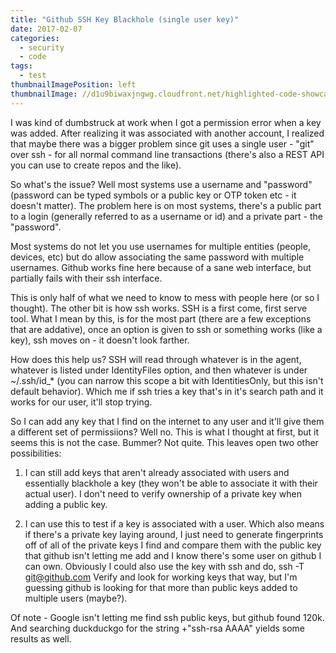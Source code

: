 ```yaml
---
title: "Github SSH Key Blackhole (single user key)"                                       
date: 2017-02-07
categories:                                         
  - security
  - code
tags:
  - test
thumbnailImagePosition: left
thumbnailImage: //d1u9biwaxjngwg.cloudfront.net/highlighted-code-showcase/peak-140.jpg
---
```


I was kind of dumbstruck at work when I got a permission error when a key was added. After realizing it was associated with another account, I realized that maybe there was a bigger problem since git uses a single user - "git" over ssh - for all normal command line transactions (there's also a REST API you can use to create repos and the like).

<!--more-->

So what's the issue? Well most systems use a username and "password" (password can be typed symbols or a public key or OTP token etc - it doesn't matter). The problem here is on most systems, there's a public part to a login (generally referred to as a username or id) and a private part - the "password".

Most systems do not let you use usernames for multiple entities (people, devices, etc) but do allow associating the same password with multiple usernames. Github works fine here because of a sane web interface, but partially fails with their ssh interface.

This is only half of what we need to know to mess with people here (or so I thought). The other bit is how ssh works. SSH is a first come, first serve tool. What I mean by this, is for the most part (there are a few exceptions that are addative), once an option is given to ssh or something works (like a key), ssh moves on - it doesn't look farther.

How does this help us? SSH will read through whatever is in the agent, whatever is listed under IdentityFiles option, and then whatever is under ~/.ssh/id_* (you can narrow this scope a bit with IdentitiesOnly, but this isn't default behavior). Which me if ssh tries a key that's in it's search path and it works for our user, it'll stop trying.

So I can add any key that I find on the internet to any user and it'll give them a different set of permissiions? Well no. This is what I thought at first, but it seems this is not the case. Bummer? Not quite. This leaves open two other possibilities:


1. I can still add keys that aren't already associated with users and essentially blackhole a key (they won't be able to associate it with their actual user). I don't need to verify ownership of a private key when adding a public key.

2. I can use this to test if a key is associated with a user. Which also means if there's a private key laying around, I just need to generate fingerprints off of all of the private keys I find and compare them with the public key that github isn't letting me add and I know there's some user on github I can own. Obviously I could also use the key with ssh and do, ssh -T git@github.com Verify and look for working keys that way, but I'm guessing github is looking for that more than public keys added to multiple users (maybe?).

Of note - Google isn't letting me find ssh public keys, but github found 120k. And searching duckduckgo for the string +"ssh-rsa AAAA" yields some results as well.
